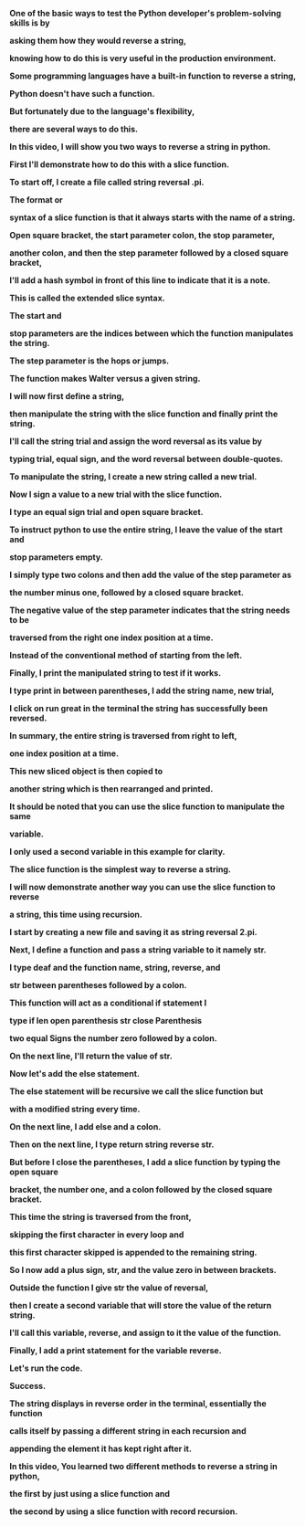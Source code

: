 **One of the basic ways to test the Python developer's problem-solving skills is by**

**asking them how they would reverse a string,**

**knowing how to do this is very useful in the production environment.**

**Some programming languages have a built-in function to reverse a string,**

**Python doesn't have such a function.**

**But fortunately due to the language's flexibility,**

**there are several ways to do this.**

**In this video, I will show you two ways to reverse a string in python.**

**First I'll demonstrate how to do this with a slice function.**

**To start off, I create a file called string reversal .pi.**

**The format or**

**syntax of a slice function is that it always starts with the name of a string.**

**Open square bracket, the start parameter colon, the stop parameter,**

**another colon, and then the step parameter followed by a closed square bracket,**

**I'll add a hash symbol in front of this line to indicate that it is a note.**

**This is called the extended slice syntax.**

**The start and**

**stop parameters are the indices between which the function manipulates the string.**

**The step parameter is the hops or jumps.**

**The function makes Walter versus a given string.**

**I will now first define a string,**

**then manipulate the string with the slice function and finally print the string.**

**I'll call the string trial and assign the word reversal as its value by**

**typing trial, equal sign, and the word reversal between double-quotes.**

**To manipulate the string, I create a new string called a new trial.**

**Now I sign a value to a new trial with the slice function.**

**I type an equal sign trial and open square bracket.**

**To instruct python to use the entire string, I leave the value of the start and**

**stop parameters empty.**

**I simply type two colons and then add the value of the step parameter as**

**the number minus one, followed by a closed square bracket.**

**The negative value of the step parameter indicates that the string needs to be**

**traversed from the right one index position at a time.**

**Instead of the conventional method of starting from the left.**

**Finally, I print the manipulated string to test if it works.**

**I type print in between parentheses, I add the string name, new trial,**

**I click on run great in the terminal the string has successfully been reversed.**

**In summary, the entire string is traversed from right to left,**

**one index position at a time.**

**This new sliced object is then copied to**

**another string which is then rearranged and printed.**

**It should be noted that you can use the slice function to manipulate the same**

**variable.**

**I only used a second variable in this example for clarity.**

**The slice function is the simplest way to reverse a string.**

**I will now demonstrate another way you can use the slice function to reverse**

**a string, this time using recursion.**

**I start by creating a new file and saving it as string reversal 2.pi.**

**Next, I define a function and pass a string variable to it namely str.**

**I type deaf and the function name, string, reverse, and**

**str between parentheses followed by a colon.**

**This function will act as a conditional if statement I**

**type if len open parenthesis str close Parenthesis**

**two equal Signs the number zero followed by a colon.**

**On the next line, I'll return the value of str.**

**Now let's add the else statement.**

**The else statement will be recursive we call the slice function but**

**with a modified string every time.**

**On the next line, I add else and a colon.**

**Then on the next line, I type return string reverse str.**

**But before I close the parentheses, I add a slice function by typing the open square**

**bracket, the number one, and a colon followed by the closed square bracket.**

**This time the string is traversed from the front,**

**skipping the first character in every loop and**

**this first character skipped is appended to the remaining string.**

**So I now add a plus sign, str, and the value zero in between brackets.**

**Outside the function I give str the value of reversal,**

**then I create a second variable that will store the value of the return string.**

**I'll call this variable, reverse, and assign to it the value of the function.**

**Finally, I add a print statement for the variable reverse.**

**Let's run the code.**

**Success.**

**The string displays in reverse order in the terminal, essentially the function**

**calls itself by passing a different string in each recursion and**

**appending the element it has kept right after it.**

**In this video, You learned two different methods to reverse a string in python,**

**the first by just using a slice function and**

**the second by using a slice function with record recursion.**
